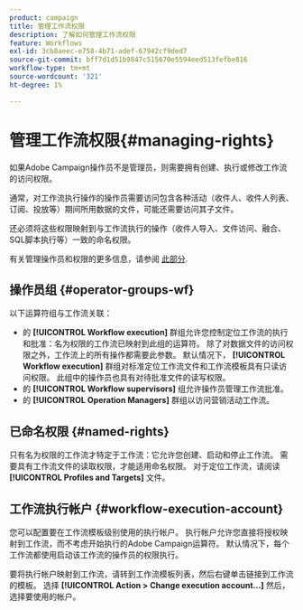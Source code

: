 ```yaml
---
product: campaign
title: 管理工作流权限
description: 了解如何管理工作流权限
feature: Workflows
exl-id: 3cb8aeec-e758-4b71-adef-67942cf9ded7
source-git-commit: bff7d1d51b9847c515670e5594eed513fefbe816
workflow-type: tm+mt
source-wordcount: '321'
ht-degree: 1%

---
```


# 管理工作流权限{#managing-rights}



如果Adobe Campaign操作员不是管理员，则需要拥有创建、执行或修改工作流的访问权限。

通常，对工作流执行操作的操作员需要访问包含各种活动（收件人、收件人列表、订阅、投放等）期间所用数据的文件，可能还需要访问其子文件。

还必须将这些权限映射到与工作流执行的操作（收件人导入、文件访问、融合、SQL脚本执行等）一致的命名权限。

有关管理操作员和权限的更多信息，请参阅 [此部分](../../v8/start/gs-permissions.md).

## 操作员组 {#operator-groups-wf}

以下运算符组与工作流关联：

* 的 **[!UICONTROL Workflow execution]** 群组允许您控制定位工作流的执行和批准：名为权限的工作流已映射到此组的运算符。 除了对数据文件的访问权限之外，工作流上的所有操作都需要此参数。 默认情况下， **[!UICONTROL Workflow execution]** 群组对标准定位工作流文件和工作流模板具有只读访问权限。 此组中的操作员也具有对待批准文件的读写权限。
* 的 **[!UICONTROL Workflow supervisors]** 组允许操作员管理工作流批准。
* 的 **[!UICONTROL Operation Managers]** 群组以访问营销活动工作流。

## 已命名权限 {#named-rights}

只有名为权限的工作流才特定于工作流：它允许您创建、启动和停止工作流。 需要具有工作流文件的读取权限，才能适用命名权限。 对于定位工作流，请阅读 **[!UICONTROL Profiles and Targets]** 文件。

## 工作流执行帐户 {#workflow-execution-account}

您可以配置要在工作流模板级别使用的执行帐户。 执行帐户允许您直接将授权映射到工作流，而不考虑开始执行的Adobe Campaign运算符。 默认情况下，每个工作流都使用启动该工作流的操作员的权限执行。

要将执行帐户映射到工作流，请转到工作流模板列表，然后右键单击链接到工作流的模板。 选择 **[!UICONTROL Action > Change execution account...]** 然后，选择要使用的帐户。

